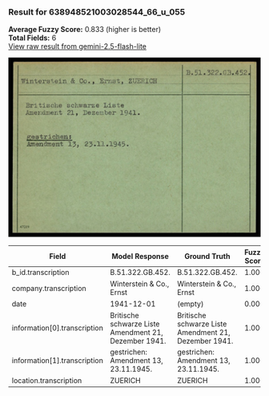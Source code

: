 ### Result for 638948521003028544_66_u_055
**Average Fuzzy Score:** 0.833 (higher is better)<br>
**Total Fields:** 6<br>
[View raw result from gemini-2.5-flash-lite](https://github.com/RISE-UNIBAS/humanities_data_benchmark/blob/main/results/2025-10-24/T0317/request_T0317_638948521003028544_66_u_055.json)

<img src="https://github.com/RISE-UNIBAS/humanities_data_benchmark/blob/main/benchmarks/blacklist/images/638948521003028544_66_u_055.jpg?raw=true" alt="638948521003028544_66_u_055" width="600px">

| Field | Model Response | Ground Truth | Fuzzy Score | Match |
|-------|----------------|--------------|-------------|-------|
| b_id.transcription | B.51.322.GB.452. | B.51.322.GB.452. | 1.000 | ✅ |
| company.transcription | Winterstein & Co., Ernst | Winterstein & Co., Ernst | 1.000 | ✅ |
| date | 1941-12-01 | (empty) | 0.000 | ❌ |
| information[0].transcription | Britische schwarze Liste<br>Amendment 21, Dezember 1941. | Britische schwarze Liste<br>Amendment 21, Dezember 1941. | 1.000 | ✅ |
| information[1].transcription | gestrichen:<br>Amendment 13, 23.11.1945. | gestrichen:<br>Amendment 13, 23.11.1945. | 1.000 | ✅ |
| location.transcription | ZUERICH | ZUERICH | 1.000 | ✅ |
